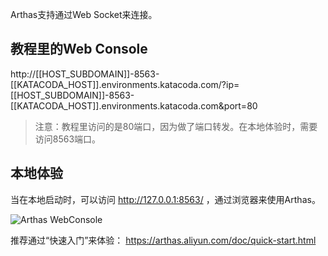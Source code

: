 

Arthas支持通过Web Socket来连接。


## 教程里的Web Console


http://[[HOST_SUBDOMAIN]]-8563-[[KATACODA_HOST]].environments.katacoda.com/?ip=[[HOST_SUBDOMAIN]]-8563-[[KATACODA_HOST]].environments.katacoda.com&port=80

> 注意：教程里访问的是80端口，因为做了端口转发。在本地体验时，需要访问8563端口。

## 本地体验

当在本地启动时，可以访问  http://127.0.0.1:8563/ ，通过浏览器来使用Arthas。

![Arthas WebConsole](/arthas/scenarios/common-resources/assets/web-console.png)

推荐通过“快速入门”来体验： https://arthas.aliyun.com/doc/quick-start.html 